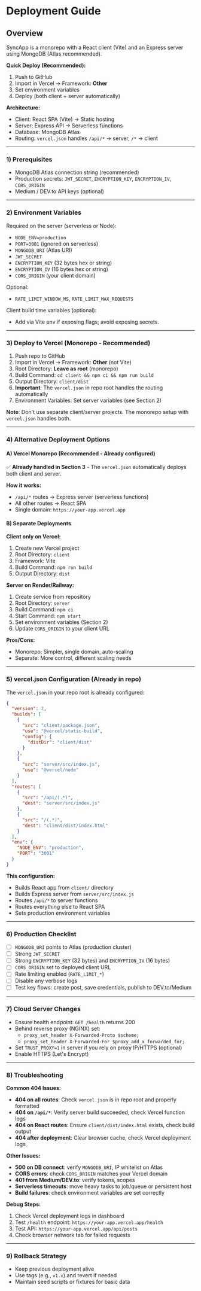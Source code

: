 # Deployment Guide

## Overview

SyncApp is a monorepo with a React client (Vite) and an Express server using MongoDB (Atlas recommended).

**Quick Deploy (Recommended):**
1. Push to GitHub
2. Import in Vercel → Framework: **Other**
3. Set environment variables
4. Deploy (both client + server automatically)

**Architecture:**
- Client: React SPA (Vite) → Static hosting
- Server: Express API → Serverless functions
- Database: MongoDB Atlas
- Routing: `vercel.json` handles `/api/*` → server, `/*` → client

---

### 1) Prerequisites

- MongoDB Atlas connection string (recommended)
- Production secrets: `JWT_SECRET`, `ENCRYPTION_KEY`, `ENCRYPTION_IV`, `CORS_ORIGIN`
- Medium / DEV.to API keys (optional)

---

### 2) Environment Variables

Required on the server (serverless or Node):

- `NODE_ENV=production`
- `PORT=3001` (ignored on serverless)
- `MONGODB_URI` (Atlas URI)
- `JWT_SECRET`
- `ENCRYPTION_KEY` (32 bytes hex or string)
- `ENCRYPTION_IV` (16 bytes hex or string)
- `CORS_ORIGIN` (your client domain)

Optional:

- `RATE_LIMIT_WINDOW_MS`, `RATE_LIMIT_MAX_REQUESTS`

Client build time variables (optional):

- Add via Vite env if exposing flags; avoid exposing secrets.

---

### 3) Deploy to Vercel (Monorepo - Recommended)

1. Push repo to GitHub
2. Import in Vercel → Framework: **Other** (not Vite)
3. Root Directory: **Leave as root** (monorepo)
4. Build Command: `cd client && npm ci && npm run build`
5. Output Directory: `client/dist`
6. **Important**: The `vercel.json` in repo root handles the routing automatically
7. Environment Variables: Set server variables (see Section 2)

**Note**: Don't use separate client/server projects. The monorepo setup with `vercel.json` handles both.

---

### 4) Alternative Deployment Options

#### A) Vercel Monorepo (Recommended - Already configured)

✅ **Already handled in Section 3** - The `vercel.json` automatically deploys both client and server.

**How it works:**
- `/api/*` routes → Express server (serverless functions)
- All other routes → React SPA
- Single domain: `https://your-app.vercel.app`

#### B) Separate Deployments

**Client only on Vercel:**
1. Create new Vercel project
2. Root Directory: `client`
3. Framework: Vite
4. Build Command: `npm run build`
5. Output Directory: `dist`

**Server on Render/Railway:**
1. Create service from repository
2. Root Directory: `server`
3. Build Command: `npm ci`
4. Start Command: `npm start`
5. Set environment variables (Section 2)
6. Update `CORS_ORIGIN` to your client URL

**Pros/Cons:**
- Monorepo: Simpler, single domain, auto-scaling
- Separate: More control, different scaling needs

---

### 5) vercel.json Configuration (Already in repo)

The `vercel.json` in your repo root is already configured:

```json
{
  "version": 2,
  "builds": [
    {
      "src": "client/package.json",
      "use": "@vercel/static-build",
      "config": {
        "distDir": "client/dist"
      }
    },
    {
      "src": "server/src/index.js",
      "use": "@vercel/node"
    }
  ],
  "routes": [
    {
      "src": "/api/(.*)",
      "dest": "server/src/index.js"
    },
    {
      "src": "/(.*)",
      "dest": "client/dist/index.html"
    }
  ],
  "env": {
    "NODE_ENV": "production",
    "PORT": "3001"
  }
}
```

**This configuration:**
- Builds React app from `client/` directory
- Builds Express server from `server/src/index.js`
- Routes `/api/*` to server functions
- Routes everything else to React SPA
- Sets production environment variables

---

### 6) Production Checklist

- [ ] `MONGODB_URI` points to Atlas (production cluster)
- [ ] Strong `JWT_SECRET`
- [ ] Strong `ENCRYPTION_KEY` (32 bytes) and `ENCRYPTION_IV` (16 bytes)
- [ ] `CORS_ORIGIN` set to deployed client URL
- [ ] Rate limiting enabled (`RATE_LIMIT_*`)
- [ ] Disable any verbose logs
- [ ] Test key flows: create post, save credentials, publish to DEV.to/Medium

---

### 7) Cloud Server Changes

- Ensure health endpoint: `GET /health` returns 200
- Behind reverse proxy (NGINX) set:
  - `proxy_set_header X-Forwarded-Proto $scheme;`
  - `proxy_set_header X-Forwarded-For $proxy_add_x_forwarded_for;`
- Set `TRUST_PROXY=1` in server if you rely on proxy IP/HTTPS (optional)
- Enable HTTPS (Let's Encrypt)

---

### 8) Troubleshooting

**Common 404 Issues:**
- **404 on all routes**: Check `vercel.json` is in repo root and properly formatted
- **404 on `/api/*`**: Verify server build succeeded, check Vercel function logs
- **404 on React routes**: Ensure `client/dist/index.html` exists, check build output
- **404 after deployment**: Clear browser cache, check Vercel deployment logs

**Other Issues:**
- **500 on DB connect**: verify `MONGODB_URI`, IP whitelist on Atlas
- **CORS errors**: check `CORS_ORIGIN` matches your Vercel domain
- **401 from Medium/DEV.to**: verify tokens, scopes
- **Serverless timeouts**: move heavy tasks to job/queue or persistent host
- **Build failures**: check environment variables are set correctly

**Debug Steps:**
1. Check Vercel deployment logs in dashboard
2. Test `/health` endpoint: `https://your-app.vercel.app/health`
3. Test API: `https://your-app.vercel.app/api/posts`
4. Check browser network tab for failed requests

---

### 9) Rollback Strategy

- Keep previous deployment alive
- Use tags (e.g., `v1.x`) and revert if needed
- Maintain seed scripts or fixtures for basic data
